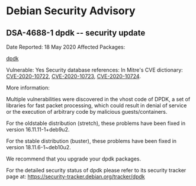 
Debian Security Advisory
========================


DSA-4688-1 dpdk -- security update
----------------------------------



Date Reported:
18 May 2020
Affected Packages:

[dpdk](https://packages.debian.org/src:dpdk)

Vulnerable:
Yes
Security database references:
In Mitre's CVE dictionary: [CVE-2020-10722](https://security-tracker.debian.org/tracker/CVE-2020-10722), [CVE-2020-10723](https://security-tracker.debian.org/tracker/CVE-2020-10723), [CVE-2020-10724](https://security-tracker.debian.org/tracker/CVE-2020-10724).  

More information:

Multiple vulnerabilities were discovered in the vhost code of DPDK,
a set of libraries for fast packet processing, which could result
in denial of service or the execution of arbitrary code by malicious
guests/containers.


For the oldstable distribution (stretch), these problems have been fixed
in version 16.11.11-1+deb9u2.


For the stable distribution (buster), these problems have been fixed in
version 18.11.6-1~deb10u2.


We recommend that you upgrade your dpdk packages.


For the detailed security status of dpdk please refer to
its security tracker page at:
<https://security-tracker.debian.org/tracker/dpdk>





